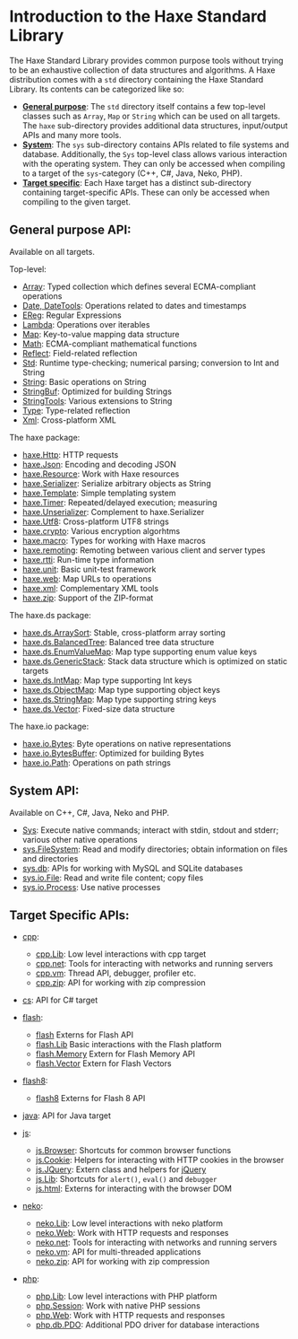 Introduction to the Haxe Standard Library
=======

The Haxe Standard Library provides common purpose tools without trying to be an exhaustive collection of data structures and algorithms. A Haxe distribution comes with a `std` directory containing the Haxe Standard Library. Its contents can be categorized like so:

* [**General purpose**](#general-purpose-api): The `std` directory itself contains a few top-level classes such as `Array`, `Map` or `String` which can be used on all targets. The `haxe` sub-directory provides additional data structures, input/output APIs and many more tools.
* [**System**](#sys-api): The `sys` sub-directory contains APIs related to file systems and database. Additionally, the `Sys` top-level class allows various interaction with the operating system. They can only be accessed when compiling to a target of the `sys`-category (C++, C#, Java, Neko, PHP).
* [**Target specific**](#target-apis): Each Haxe target has a distinct sub-directory containing target-specific APIs. These can only be accessed when compiling to the given target.

<a class="anch" id="general-purpose-api"></a>

General purpose API:
--------------

Available on all targets.

Top-level:

* [Array](http://api.haxe.org/Array.html): Typed collection which defines several ECMA-compliant operations
* [Date, DateTools](http://api.haxe.org/Date.html): Operations related to dates and timestamps
* [EReg](http://api.haxe.org/EReg.html): Regular Expressions
* [Lambda](http://api.haxe.org/Labda.html): Operations over iterables
* [Map](http://api.haxe.org/Map.html): Key-to-value mapping data structure
* [Math](http://api.haxe.org/Math.html): ECMA-compliant mathematical functions
* [Reflect](http://api.haxe.org/Reflect.html): Field-related reflection
* [Std](http://api.haxe.org/Std.html): Runtime type-checking; numerical parsing; conversion to Int and String
* [String](http://api.haxe.org/String.html): Basic operations on String
* [StringBuf](http://api.haxe.org/StringBuf.html): Optimized for building Strings
* [StringTools](http://api.haxe.org/StringTools.html): Various extensions to String
* [Type](http://api.haxe.org/Type.html): Type-related reflection
* [Xml](http://api.haxe.org/Xml.html): Cross-platform XML
 
The haxe package:

* [haxe.Http](http://api.haxe.org/haxe/Http.html): HTTP requests
* [haxe.Json](http://api.haxe.org/haxe/Json.html): Encoding and decoding JSON
* [haxe.Resource](http://api.haxe.org/haxe/Resource.html): Work with Haxe resources
* [haxe.Serializer](http://api.haxe.org/haxe/Serializer.html): Serialize arbitrary objects as String
* [haxe.Template](http://api.haxe.org/haxe/Template.html): Simple templating system
* [haxe.Timer](http://api.haxe.org/haxe/Timer.html): Repeated/delayed execution; measuring
* [haxe.Unserializer](http://api.haxe.org/haxe/Unserializer.html): Complement to haxe.Serializer
* [haxe.Utf8](http://api.haxe.org/haxe/Utf8.html): Cross-platform UTF8 strings
* [haxe.crypto](http://api.haxe.org/haxe/crypto/index.html): Various encryption algorhtms
* [haxe.macro](http://api.haxe.org/haxe/macro/index.html): Types for working with Haxe macros
* [haxe.remoting](http://api.haxe.org/haxe/remoting/index.html): Remoting between various client and server types
* [haxe.rtti](http://api.haxe.org/haxe/rtti/index.html): Run-time type information
* [haxe.unit](http://api.haxe.org/haxe/unit/index.html): Basic unit-test framework
* [haxe.web](http://api.haxe.org/haxe/web/index.html): Map URLs to operations
* [haxe.xml](http://api.haxe.org/haxe/xml/index.html): Complementary XML tools
* [haxe.zip](http://api.haxe.org/haxe/zip/index.html): Support of the ZIP-format

The haxe.ds package:

* [haxe.ds.ArraySort](http://api.haxe.org/haxe/ds/ArraySort.html): Stable, cross-platform array sorting
* [haxe.ds.BalancedTree](http://api.haxe.org/haxe/ds/BalancedTree.html): Balanced tree data structure
* [haxe.ds.EnumValueMap](http://api.haxe.org/haxe/ds/EnumValueMap.html): Map type supporting enum value keys
* [haxe.ds.GenericStack](http://api.haxe.org/haxe/ds/GenericStack.html): Stack data structure which is optimized on static targets
* [haxe.ds.IntMap](http://api.haxe.org/haxe/ds/IntMap.html): Map type supporting Int keys
* [haxe.ds.ObjectMap](http://api.haxe.org/haxe/ds/ObjectMap.html): Map type supporting object keys
* [haxe.ds.StringMap](http://api.haxe.org/haxe/ds/StringMap.html): Map type supporting string keys
* [haxe.ds.Vector](http://api.haxe.org/haxe/ds/Vector.html): Fixed-size data structure

The haxe.io package:

* [haxe.io.Bytes](http://api.haxe.org/haxe/io/Bytes.html): Byte operations on native representations
* [haxe.io.BytesBuffer](http://api.haxe.org/haxe/io/BytesData.html): Optimized for building Bytes
* [haxe.io.Path](http://api.haxe.org/haxe/io/Path.html): Operations on path strings

<a class="anch" id="sys-api"></a>

System API:
--------------

Available on C++, C#, Java, Neko and PHP.

* [Sys](http://api.haxe.org/Sys.html): Execute native commands; interact with stdin, stdout and stderr; various other native operations
* [sys.FileSystem](http://api.haxe.org/sys/FileSystem.html): Read and modify directories; obtain information on files and directories
* [sys.db](http://api.haxe.org/sys/db/index.html): APIs for working with MySQL and SQLite databases
* [sys.io.File](http://api.haxe.org/sys/io/File.html): Read and write file content; copy files
* [sys.io.Process](http://api.haxe.org/sys/io/Process.html): Use native processes

<a class="anch" id="target-apis"></a>

Target Specific APIs:
--------------------------------

* [cpp](http://api.haxe.org/cpp/index.html):

	* [cpp.Lib](http://api.haxe.org/neko/Lib.html): Low level interactions with cpp target
	* [cpp.net](http://api.haxe.org/neko/net/index.html): Tools for interacting with networks and running servers
	* [cpp.vm](http://api.haxe.org/neko/vm/index.html): Thread API, debugger, profiler etc.
	* [cpp.zip](http://api.haxe.org/neko/zip/index.html): API for working with zip compression  

* [cs](http://api.haxe.org/cs/index.html): API for C# target

* [flash](http://api.haxe.org/flash/index.html):

	* [flash](http://api.haxe.org/flash/index.html) Externs for Flash API
	* [flash.Lib](http://api.haxe.org/flash/Lib.html) Basic interactions with the Flash platform
	* [flash.Memory](http://api.haxe.org/flash/Memory.html) Extern for Flash Memory API
	* [flash.Vector](http://api.haxe.org/flash/Vector.html) Extern for Flash Vectors  

* [flash8](http://api.haxe.org/flash8/index.html): 

	* [flash8](http://api.haxe.org/flash8/index.html) Externs for Flash 8 API  

* [java](http://api.haxe.org/java/index.html): API for Java target

* [js](http://api.haxe.org/js/index.html): 

	* [js.Browser](http://api.haxe.org/js/Browser.html): Shortcuts for common browser functions
	* [js.Cookie](http://api.haxe.org/js/Cookie.html): Helpers for interacting with HTTP cookies in the browser
	* [js.JQuery](http://api.haxe.org/js/JQuery.html): Extern class and helpers for [jQuery](http://jquery.com/)
	* [js.Lib](http://api.haxe.org/js/Lib.html): Shortcuts for `alert()`, `eval()` and `debugger`
	* [js.html](http://api.haxe.org/js/html/index.html): Externs for interacting with the browser DOM  

* [neko](http://api.haxe.org/neko/index.html):

	* [neko.Lib](http://api.haxe.org/neko/Lib.html): Low level interactions with neko platform
	* [neko.Web](http://api.haxe.org/neko/Web.html): Work with HTTP requests and responses
	* [neko.net](http://api.haxe.org/neko/net/index.html): Tools for interacting with networks and running servers
	* [neko.vm](http://api.haxe.org/neko/vm/index.html): API for multi-threaded applications
	* [neko.zip](http://api.haxe.org/neko/zip/index.html): API for working with zip compression  

* [php](http://api.haxe.org/php/index.html): 

	* [php.Lib](http://api.haxe.org/php/Lib.html): Low level interactions with PHP platform
	* [php.Session](http://api.haxe.org/php/Session.html): Work with native PHP sessions
	* [php.Web](http://api.haxe.org/php/Web.html): Work with HTTP requests and responses
	* [php.db.PDO](http://api.haxe.org/php/db/PDO.html): Additional PDO driver for database interactions  